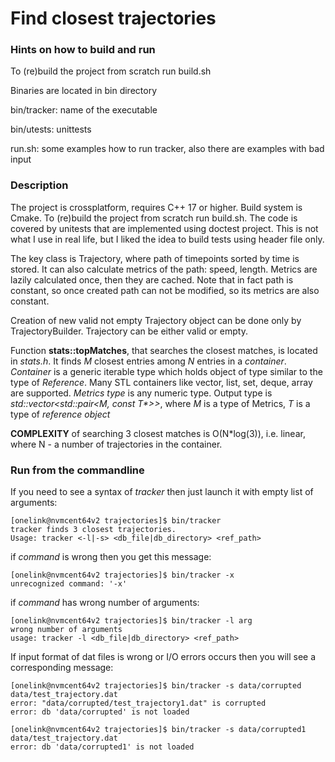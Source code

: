 # Find closest trajectories

### Hints on how to build and run

To (re)build the project from scratch run build.sh

Binaries are located in bin directory

bin/tracker: name of the executable

bin/utests: unittests

run.sh: some examples how to run tracker, also there are examples with bad input

### Description

The project is crossplatform, requires C++ 17 or higher. Build system is Cmake. To (re)build the project from scratch run build.sh.
The code is covered by unitests that are implemented using doctest project. This is not what I use in real life, but I liked the idea to build tests using header file only.

The key class is Trajectory, where path of timepoints sorted by time is stored. It can also calculate metrics of the path: speed, length.
Metrics are lazily calculated once, then they are cached. Note that in fact path is constant, so once created path can not be modified, so its metrics are also constant.

Creation of new valid not empty Trajectory object can be done only by TrajectoryBuilder. Trajectory can be either valid or empty.

Function **stats::topMatches**, that searches the closest matches, is located in _stats.h_. It finds _M_ closest entries among _N_ entries in a _container_. _Container_ is a generic iterable type which holds object of type similar to the type of _Reference_. Many STL containers like vector, list, set, deque, array are supported.
_Metrics type_ is any numeric type.
Output type is _std::vector<std::pair<M, const T*>>_, where _M_ is a type of Metrics, _T_ is a type of _reference object_

**COMPLEXITY** of searching 3 closest matches is O(N*log(3)), i.e. linear, where N - a number of trajectories in the container.

### Run from the commandline
If you need to see a syntax of _tracker_ then just launch it with empty list of arguments:

```
[onelink@nvmcent64v2 trajectories]$ bin/tracker
tracker finds 3 closest trajectories.
Usage: tracker <-l|-s> <db_file|db_directory> <ref_path>
```
if _command_ is wrong then you get this message:
```
[onelink@nvmcent64v2 trajectories]$ bin/tracker -x
unrecognized command: '-x'
```
if _command_ has wrong number of arguments:
```
[onelink@nvmcent64v2 trajectories]$ bin/tracker -l arg
wrong number of arguments
usage: tracker -l <db_file|db_directory> <ref_path>
```

If input format of dat files is wrong or I/O errors occurs then you will see a corresponding message:
```
[onelink@nvmcent64v2 trajectories]$ bin/tracker -s data/corrupted data/test_trajectory.dat
error: "data/corrupted/test_trajectory1.dat" is corrupted
error: db 'data/corrupted' is not loaded
```

```
[onelink@nvmcent64v2 trajectories]$ bin/tracker -s data/corrupted1 data/test_trajectory.dat
error: db 'data/corrupted1' is not loaded
```
